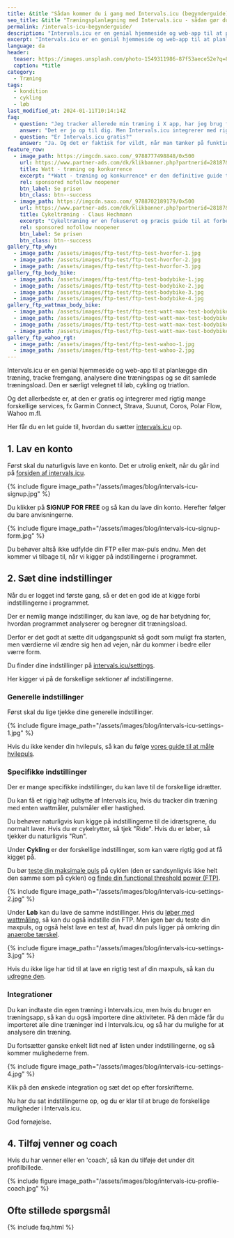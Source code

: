 ```yaml
---
title: &title "Sådan kommer du i gang med Intervals.icu (begynderguide)"
seo_title: &title "Træningsplanlægning med Intervals.icu - sådan gør du?"
permalink: /intervals-icu-begynderguide/
description: "Intervals.icu er en genial hjemmeside og web-app til at planlægge din træning, tracke fremgang og analysere dine træningspas."
excerpt: "Intervals.icu er en genial hjemmeside og web-app til at planlægge din træning, tracke fremgang og analysere dine træningspas. Den er særligt velegnet til løb, cykling og triatlon."
language: da
header:
  teaser: https://images.unsplash.com/photo-1549311986-87f53aece52e?q=80&w=1470&auto=format&fit=crop&ixlib=rb-4.0.3&ixid=M3wxMjA3fDB8MHxwaG90by1wYWdlfHx8fGVufDB8fHx8fA%3D%3D&auto=format&fit=crop&h=300&w=400&q=10
  caption: *title
category:
  - Træning
tags:
  - kondition
  - cykling
  - løb
last_modified_at: 2024-01-11T10:14:14Z
faq:
  - question: "Jeg tracker allerede min træning i X app, har jeg brug for Intervals.icu?"
    answer: "Det er jo op til dig. Men Intervals.icu integrerer med rigtig mange forskellige aps, fx Garmin Connect, Polar Flow, Suuntu, Coros, Wahoo og Strava. Jeg tror du vil komme til at holde af Intervals.icu. Den er gratis, så der sker ikke noget ved at prøve."
  - question: "Er Intervals.icu gratis?"
    answer: "Ja. Og det er faktisk for vildt, når man tænker på funktionaliteten i programmet. Du bliver spurgt om du gerne vil støtte udviklingen af programmet, og hvis du finder det brugbart så kan du overveje det."
feature_row:
  - image_path: https://imgcdn.saxo.com/_9788777498848/0x500
    url: https://www.partner-ads.com/dk/klikbanner.php?partnerid=28187&bannerid=43264&htmlurl=https://www.saxo.com/dk/watt_andrew-coggan-dansk-bearbejdelse-ved-brian-overkaer_hardback_9788777498848
    title: Watt - træning og konkurrence
    excerpt: "*Watt - træning og konkurrence* er den definitive guide til at benytte sig af træning med watt. Med hjælp fra denne bog kan du vende hele din træning op og ned - og blive markant hurtigere og bedre."
    rel: sponsored nofollow noopener
    btn_label: Se prisen
    btn_class: btn--success
  - image_path: https://imgcdn.saxo.com/_9788702189179/0x500
    url: https://www.partner-ads.com/dk/klikbanner.php?partnerid=28187&bannerid=43264&htmlurl=https://www.saxo.com/dk/cykeltraening_claus-hechmann_haeftet_9788702189179
    title: Cykeltræning - Claus Hechmann
    excerpt: "Cykeltræning er en fokuseret og præcis guide til at forbedre dine præstationer på cyklen med effekttræning. Princippet er enkelt: Du skal træne i at kunne cykle så hurtigt som muligt i så lang tid som muligt."
    rel: sponsored nofollow noopener
    btn_label: Se prisen
    btn_class: btn--success
gallery_ftp_why:
  - image_path: /assets/images/ftp-test/ftp-test-hvorfor-1.jpg
  - image_path: /assets/images/ftp-test/ftp-test-hvorfor-2.jpg
  - image_path: /assets/images/ftp-test/ftp-test-hvorfor-3.jpg
gallery_ftp_body_bike:
  - image_path: /assets/images/ftp-test/ftp-test-bodybike-1.jpg
  - image_path: /assets/images/ftp-test/ftp-test-bodybike-2.jpg
  - image_path: /assets/images/ftp-test/ftp-test-bodybike-3.jpg
  - image_path: /assets/images/ftp-test/ftp-test-bodybike-4.jpg
gallery_ftp_wattmax_body_bike:
  - image_path: /assets/images/ftp-test/ftp-test-watt-max-test-bodybike-1.jpg
  - image_path: /assets/images/ftp-test/ftp-test-watt-max-test-bodybike-2.jpg
  - image_path: /assets/images/ftp-test/ftp-test-watt-max-test-bodybike-3.jpg
  - image_path: /assets/images/ftp-test/ftp-test-watt-max-test-bodybike-4.jpg
gallery_ftp_wahoo_rgt:
  - image_path: /assets/images/ftp-test/ftp-test-wahoo-1.jpg
  - image_path: /assets/images/ftp-test/ftp-test-wahoo-2.jpg
---
```


Intervals.icu er en genial hjemmeside og web-app til at planlægge din træning, tracke fremgang, analysere dine træningspas og se dit samlede træningsload. Den er særligt velegnet til løb, cykling og triatlon.

Og det allerbedste er, at den er gratis og integrerer med rigtig mange forskellige services, fx Garmin Connect, Strava, Suunut, Coros, Polar Flow, Wahoo m.fl.

Her får du en let guide til, hvordan du sætter [intervals.icu](https://intervals.icu/) op.

## 1. Lav en konto

Først skal du naturligvis lave en konto. Det er utrolig enkelt, når du går ind på [forsiden af intervals.icu](https://intervals.icu/).

{% include figure image_path="/assets/images/blog/intervals-icu-signup.jpg" %}

Du klikker på **SIGNUP FOR FREE** og så kan du lave din konto. Herefter følger du bare anvisningerne.

{% include figure image_path="/assets/images/blog/intervals-icu-signup-form.jpg" %}

Du behøver altså ikke udfylde din FTP eller max-puls endnu. Men det kommer vi tilbage til, når vi kigger på indstillingerne i programmet.

## 2. Sæt dine indstillinger

Når du er logget ind første gang, så er det en god ide at kigge forbi indstillingerne i programmet.

Der er nemlig mange indstillinger, du kan lave, og de har betydning for, hvordan programmet analyserer og beregner dit træningsload.

Derfor er det godt at sætte dit udgangspunkt så godt som muligt fra starten, men værdierne vil ændre sig hen ad vejen, når du kommer i bedre eller værre form.

Du finder dine indstillinger på [intervals.icu/settings](https://intervals.icu/settings).

Her kigger vi på de forskellige sektioner af indstillingerne.

### Generelle indstillinger

Først skal du lige tjekke dine generelle indstillinger.

{% include figure image_path="/assets/images/blog/intervals-icu-settings-1.jpg" %}

Hvis du ikke kender din hvilepuls, så kan du følge [vores guide til at måle hvilepuls](/hvilepuls/).

### Specifikke indstillinger

Der er mange specifikke indstillinger, du kan lave til de forskellige idrætter.

Du kan få et rigig højt udbytte af Intervals.icu, hvis du tracker din træning med enten wattmåler, pulsmåler eller hastighed.

Du behøver naturligvis kun kigge på indstillingerne til de idrætsgrene, du normalt laver. Hvis du er cykelrytter, så tjek "Ride". Hvis du er løber, så tjekker du naturligvis "Run".

Under **Cykling** er der forskellige indstillinger, som kan være rigtig god at få kigget på.

Du bør [teste din maksimale puls](/test-max-puls/) på cyklen (den er sandsynligvis ikke helt den samme som på cyklen) og [finde din functional threshold power (FTP)](/ftp-test/).

{% include figure image_path="/assets/images/blog/intervals-icu-settings-2.jpg" %}

Under **Løb** kan du lave de samme indstillinger. Hvis du [løber med wattmåling](/loeb-watt/), så kan du også indstille din FTP. Men igen bør du teste din maxpuls, og også helst lave en test af, hvad din puls ligger på omkring din [anaerobe tærskel](/anaerobe-taerskel/).

{% include figure image_path="/assets/images/blog/intervals-icu-settings-3.jpg" %}

Hvis du ikke lige har tid til at lave en rigtig test af din maxpuls, så kan du [udregne den](/test-max-puls/).

### Integrationer

Du kan indtaste din egen træning i Intervals.icu, men hvis du bruger en træningsapp, så kan du også importere dine aktiviteter. På den måde får du importeret alle dine træninger ind i Intervals.icu, og så har du mulighe for at analysere din træning. 

Du fortsætter ganske enkelt lidt ned af listen under indstillingerne, og så kommer mulighederne frem.

{% include figure image_path="/assets/images/blog/intervals-icu-settings-4.jpg" %}

Klik på den ønskede integration og sæt det op efter forskrifterne.

Nu har du sat indstillingerne op, og du er klar til at bruge de forskellige muligheder i Intervals.icu.

God fornøjelse.

## 4. Tilføj venner og coach

Hvis du har venner eller en 'coach', så kan du tilføje det under dit profilbillede.

{% include figure image_path="/assets/images/blog/intervals-icu-profile-coach.jpg" %}

## Ofte stillede spørgsmål

{% include faq.html %}